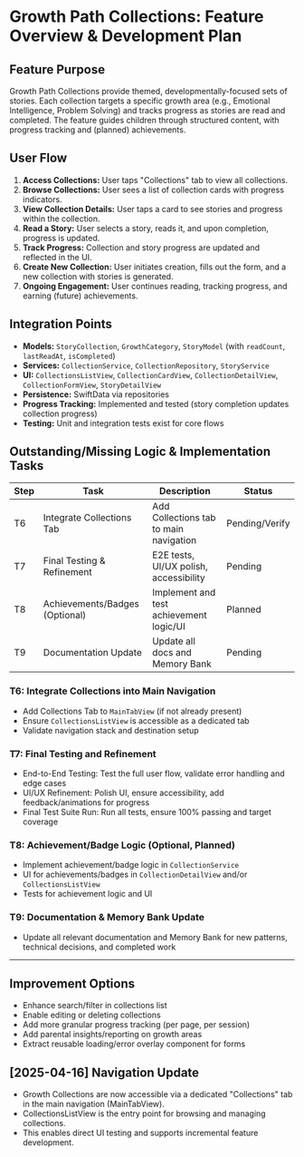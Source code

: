 # Growth Path Collections: Feature Overview & Development Plan

## Feature Purpose
Growth Path Collections provide themed, developmentally-focused sets of stories. Each collection targets a specific growth area (e.g., Emotional Intelligence, Problem Solving) and tracks progress as stories are read and completed. The feature guides children through structured content, with progress tracking and (planned) achievements.

## User Flow
1. **Access Collections:** User taps "Collections" tab to view all collections.
2. **Browse Collections:** User sees a list of collection cards with progress indicators.
3. **View Collection Details:** User taps a card to see stories and progress within the collection.
4. **Read a Story:** User selects a story, reads it, and upon completion, progress is updated.
5. **Track Progress:** Collection and story progress are updated and reflected in the UI.
6. **Create New Collection:** User initiates creation, fills out the form, and a new collection with stories is generated.
7. **Ongoing Engagement:** User continues reading, tracking progress, and earning (future) achievements.

## Integration Points
- **Models:** `StoryCollection`, `GrowthCategory`, `StoryModel` (with `readCount`, `lastReadAt`, `isCompleted`)
- **Services:** `CollectionService`, `CollectionRepository`, `StoryService`
- **UI:** `CollectionsListView`, `CollectionCardView`, `CollectionDetailView`, `CollectionFormView`, `StoryDetailView`
- **Persistence:** SwiftData via repositories
- **Progress Tracking:** Implemented and tested (story completion updates collection progress)
- **Testing:** Unit and integration tests exist for core flows

## Outstanding/Missing Logic & Implementation Tasks

| Step | Task                           | Description                             | Status         |
| ---- | ------------------------------ | --------------------------------------- | -------------- |
| T6   | Integrate Collections Tab      | Add Collections tab to main navigation  | Pending/Verify |
| T7   | Final Testing & Refinement     | E2E tests, UI/UX polish, accessibility  | Pending        |
| T8   | Achievements/Badges (Optional) | Implement and test achievement logic/UI | Planned        |
| T9   | Documentation Update           | Update all docs and Memory Bank         | Pending        |

### T6: Integrate Collections into Main Navigation
- Add Collections Tab to `MainTabView` (if not already present)
- Ensure `CollectionsListView` is accessible as a dedicated tab
- Validate navigation stack and destination setup

### T7: Final Testing and Refinement
- End-to-End Testing: Test the full user flow, validate error handling and edge cases
- UI/UX Refinement: Polish UI, ensure accessibility, add feedback/animations for progress
- Final Test Suite Run: Run all tests, ensure 100% passing and target coverage

### T8: Achievement/Badge Logic (Optional, Planned)
- Implement achievement/badge logic in `CollectionService`
- UI for achievements/badges in `CollectionDetailView` and/or `CollectionsListView`
- Tests for achievement logic and UI

### T9: Documentation & Memory Bank Update
- Update all relevant documentation and Memory Bank for new patterns, technical decisions, and completed work

---

## Improvement Options
- Enhance search/filter in collections list
- Enable editing or deleting collections
- Add more granular progress tracking (per page, per session)
- Add parental insights/reporting on growth areas
- Extract reusable loading/error overlay component for forms

## [2025-04-16] Navigation Update
- Growth Collections are now accessible via a dedicated "Collections" tab in the main navigation (MainTabView).
- CollectionsListView is the entry point for browsing and managing collections.
- This enables direct UI testing and supports incremental feature development. 